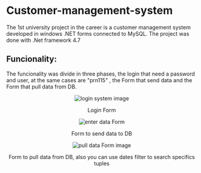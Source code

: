 # Customer-management-system
The 1st university project in the career is a customer management system developed in windows .NET forms connected to MySQL. The project was done with .Net framework 4.7 

## Funcionality:
The funcionality was divide in three phases, the login that need a password and user, at the same cases are "prn115" , the Form that send data and the Form that pull data from DB.
<div align = center>
<image src ="https://i.imgur.com/itVt6vP.png" alt = "login system image"> </image>
<p>Login Form</p>

<image src="https://i.imgur.com/AWDjTxk.png" alt = "enter data Form"> </image>
<p>Form to send data to DB</p>

<image src= "https://i.imgur.com/ur0mtet.png" alt = "pull data Form image">
<p>Form to pull data from DB, also you can use dates filter to search specifics tuples</p>
</div>
